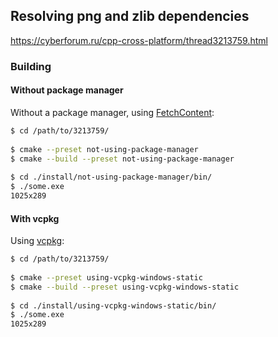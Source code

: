 ## Resolving png and zlib dependencies

<https://cyberforum.ru/cpp-cross-platform/thread3213759.html>

### Building

#### Without package manager

Without a package manager, using [FetchContent](https://cmake.org/cmake/help/latest/module/FetchContent.html):

``` sh
$ cd /path/to/3213759/
 
$ cmake --preset not-using-package-manager
$ cmake --build --preset not-using-package-manager
 
$ cd ./install/not-using-package-manager/bin/
$ ./some.exe
1025x289
```

#### With vcpkg

Using [vcpkg](https://vcpkg.io/):

``` sh
$ cd /path/to/3213759/
 
$ cmake --preset using-vcpkg-windows-static
$ cmake --build --preset using-vcpkg-windows-static
 
$ cd ./install/using-vcpkg-windows-static/bin/
$ ./some.exe
1025x289
```

